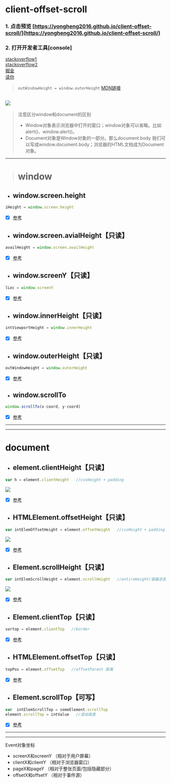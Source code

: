 # client-offset-scroll
### 1. 点击预览  [https://yongheng2016.github.io/client-offset-scroll/](https://yongheng2016.github.io/client-offset-scroll/)    
### 2. 打开开发者工具[console]

[stackoverflow1](https://stackoverflow.com/questions/22675126/what-is-offsetheight-clientheight-scrollheight)  
[stackoverflow2](https://stackoverflow.com/questions/21064101/understanding-offsetwidth-clientwidth-scrollwidth-and-height-respectively)  
[掘金](https://juejin.im/entry/59772e9ef265da6c322e24f9)  
[读你](http://duni.sinaapp.com/?p=750)  

> `outWindowHeight = window.outerHeight`
[MDN链接](https://developer.mozilla.org/zh-CN/docs/Web/API/Window/outerHeight)  

![](https://developer.mozilla.org/@api/deki/files/213/=FirefoxInnerVsOuterHeight2.png)
--------------------

> 注意区分window和document的区别
>+ Window对象表示浏览器中打开的窗口；window对象可以省略。比如alert()、window.alert()。
>+ Document对象是Window对象的一部分。那么document.body 我们可以写成window.document.body；浏览器的HTML文档成为Document对象。
---
> # window

+ ## window.screen.height
```javascript
iHeight = window.screen.height
```
+ [x] [参考](https://developer.mozilla.org/zh-CN/docs/Web/API/Screen/height)   


+ ## window.screen.avialHeight【只读】
```javascript
availHeight = window.screen.availHeight
```
+ [x] [参考](https://developer.mozilla.org/en-US/docs/Web/API/Screen/availHeight)


+ ## window.screenY【只读】
```javascript
lLoc = window.screenY 
```
+ [x] [参考](https://developer.mozilla.org/en-US/docs/Web/API/Window/screenY)


+ ## window.innerHeight【只读】  
```javascript
intViewportHeight = window.innerHeight
```
+ [x] [参考](https://developer.mozilla.org/en-US/docs/Web/API/Window/innerHeight)


+ ## window.outerHeight【只读】
```javascript
outWindowHeight = window.outerHeight
```
+ [x] [参考](https://developer.mozilla.org/en-US/docs/Web/API/Window/outerHeight)


+ ## window.scrollTo
```javascript
window.scrollTo(x-coord, y-coord)
```
+ [x] [参考](https://developer.mozilla.org/en-US/docs/Web/API/Window/scrollTo)


---
---

# document
+ ## element.clientHeight【只读】
```javascript
var h = element.clientHeight   //cssHeight + padding
```
![](https://developer.mozilla.org/@api/deki/files/185/=Dimensions-client.png)
+ [x] [参考](https://developer.mozilla.org/en-US/docs/Web/API/Element/clientHeight)


+ ## HTMLElement.offsetHeight【只读】
```javascript
var intElemOffsetHeight = element.offsetHeight   //cssHeight + padding +border
```
![](https://developer.mozilla.org/@api/deki/files/186/=Dimensions-offset.png)
+ [x] [参考](https://developer.mozilla.org/en-US/docs/Web/API/HTMLElement/offsetHeight)


+ ## Element.scrollHeight【只读】
```javascript
var intElemScrollHeight = element.scrollHeight   //entireHeight(容器总高度)
```
![](https://developer.mozilla.org/@api/deki/files/840/=ScrollHeight.png)
+ [x] [参考](https://developer.mozilla.org/en-US/docs/Web/API/Element/scrollHeight)


+ ## Element.clientTop【只读】
```javascript
vartop = element.clientTop   //border
```
+ [x] [参考](https://developer.mozilla.org/zh-CN/docs/Web/API/Element/clientTop)


+ ## HTMLElement.offsetTop【只读】
```javascript
topPos = element.offsetTop   //offsetParent 距离
```
+ [x] [参考](https://developer.mozilla.org/en-US/docs/Web/API/HTMLElement/offsetTop)


+ ## Element.scrollTop【可写】
```javascript
var  intElemScrollTop = someElement.scrollTop
element.scrollTop = intValue   //滚动高度
```
+ [x] [参考](https://developer.mozilla.org/en-US/docs/Web/API/Element/scrollTop)

---
---

Event对象坐标
+ screenX和screenY （相对于用户屏幕）
+ clientX和clientY （相对于浏览器窗口）
+ pageX和pageY （相对于整张页面/包括隐藏部分）
+ offsetX和offsetY （相对于事件源）
